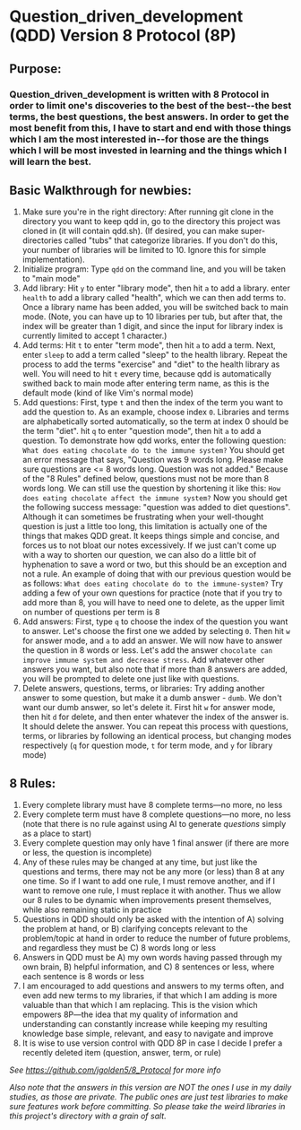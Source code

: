 # Question_driven_development (QDD) Version 8 Protocol (8P)

## Purpose:
### Question_driven_development is written with 8 Protocol in order to limit one's discoveries to the best of the best--the best terms, the best questions, the best answers. In order to get the most benefit from this, I have to start and end with those things which I am the most interested in--for those are the things which I will be most invested in learning and the things which I will learn the best.

## Basic Walkthrough for newbies:
1. Make sure you're in the right directory: After running git clone in the directory you want to keep qdd in, go to the directory this project was cloned in (it will contain qdd.sh). (If desired, you can make super-directories called "tubs" that categorize libraries. If you don't do this, your number of libraries will be limited to 10. Ignore this for simple implementation).
2. Initialize program: Type `qdd` on the command line, and you will be taken to "main mode"
3. Add library: Hit `y` to enter "library mode", then hit `a` to add a library. enter `health` to add a library called "health", which we can then add terms to. Once a library name has been added, you will be switched back to main mode. (Note, you can have up to 10 libraries per tub, but after that, the index will be greater than 1 digit, and since the input for library index is currently limited to accept 1 character.)
4. Add terms: Hit `t` to enter "term mode", then hit `a` to add a term. Next, enter `sleep` to add a term called "sleep" to the health library. Repeat the process to add the terms "exercise" and "diet" to the health library as well. You will need to hit `t` every time, because qdd is automatically swithed back to main mode after entering term name, as this is the default mode (kind of like Vim's normal mode)
5. Add questions: First, type `t` and then the index of the term you want to add the question to. As an example, choose index `0`. Libraries and terms are alphabetically sorted automatically, so the term at index 0 should be the term "diet". hit `q` to enter "question mode", then hit `a` to add a question. To demonstrate how qdd works, enter the following question: `What does eating chocolate do to the immune system?` You should get an error message that says, "Question was 9 words long. Please make sure questions are <= 8 words long. Question was not added." Because of the "8 Rules" defined below, questions must not be more than 8 words long. We can still use the question by shortening it like this: `How does eating chocolate affect the immune system?` Now you should get the following success message: "question was added to diet questions". Although it can sometimes be frustrating when your well-thought question is just a little too long, this limitation is actually one of the things that makes QDD great. It keeps things simple and concise, and forces us to not bloat our notes excessively. If we just can't come up with a way to shorten our question, we can also do a little bit of hyphenation to save a word or two, but this should be an exception and not a rule. An example of doing that with our previous question would be as follows: `What does eating chocolate do to the immune-system?` Try adding a few of your own questions for practice (note that if you try to add more than 8, you will have to need one to delete, as the upper limit on number of questions per term is 8
6. Add answers: First, type `q` to choose the index of the question you want to answer. Let's choose the first one we added by selecting `0`. Then hit `w` for answer mode, and `a` to add an answer. We will now have to answer the question in 8 words or less. Let's add the answer `chocolate can improve immune system and decrease stress`. Add whatever other answers you want, but also note that if more than 8 answers are added, you will be prompted to delete one just like with questions.
7. Delete answers, questions, terms, or libraries: Try adding another answer to some question, but make it a dumb answer - `dumb`. We don't want our dumb answer, so let's delete it. First hit `w` for answer mode, then hit `d` for delete, and then enter whatever the index of the answer is. It should delete the answer. You can repeat this process with questions, terms, or libraries by following an identical process, but changing modes respectively (`q` for question mode, `t` for term mode, and `y` for library mode)

## 8 Rules:
1. Every complete library must have 8 complete terms—no more, no less
2. Every complete term must have 8 complete questions—no more, no less (note that there is no rule against using AI to generate _questions_ simply as a place to start)
3. Every complete question may only have 1 final answer (if there are more or less, the question is incomplete)
4. Any of these rules may be changed at any time, but just like the questions and terms, there may not be any more (or less) than 8 at any one time. So if I want to add one rule, I must remove another, and if I want to remove one rule, I must replace it with another. Thus we allow our 8 rules to be dynamic when improvements present themselves, while also remaining static in practice
5. Questions in QDD should only be asked with the intention of A) solving the problem at hand, or B) clarifying concepts relevant to the problem/topic at hand in order to reduce the number of future problems, and regardless they must be C) 8 words long or less
6. Answers in QDD must be A) my own words having passed through my own brain, B) helpful information, and C) 8 sentences or less, where each sentence is 8 words or less
7. I am encouraged to add questions and answers to my terms often, and even add new terms to my libraries, if that which I am adding is more valuable than that which I am replacing. This is the vision which empowers 8P—the idea that my quality of information and understanding can constantly increase while keeping my resulting knowledge base simple, relevant, and easy to navigate and improve
8. It is wise to use version control with QDD 8P in case I decide I prefer a recently deleted item (question, answer, term, or rule)

_See https://github.com/jgolden5/8_Protocol for more info_

_Also note that the answers in this version are NOT the ones I use in my daily studies, as those are private. The public ones are just test libraries to make sure features work before committing. So please take the weird libraries in this project's directory with a grain of salt._
